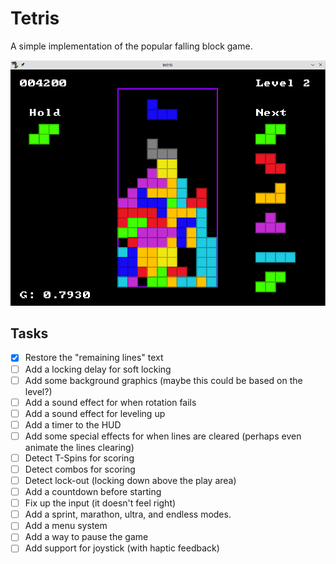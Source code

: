 # Tetris

A simple implementation of the popular falling block game.

![a screenshot of tetris](./docs/screenshot.png)

## Tasks

- [x] Restore the "remaining lines" text
- [ ] Add a locking delay for soft locking
- [ ] Add some background graphics (maybe this could be based on the level?)
- [ ] Add a sound effect for when rotation fails
- [ ] Add a sound effect for leveling up
- [ ] Add a timer to the HUD
- [ ] Add some special effects for when lines are cleared (perhaps even animate the lines clearing)
- [ ] Detect T-Spins for scoring
- [ ] Detect combos for scoring
- [ ] Detect lock-out (locking down above the play area)
- [ ] Add a countdown before starting
- [ ] Fix up the input (it doesn't feel right)
- [ ] Add a sprint, marathon, ultra, and endless modes.
- [ ] Add a menu system
- [ ] Add a way to pause the game
- [ ] Add support for joystick (with haptic feedback)